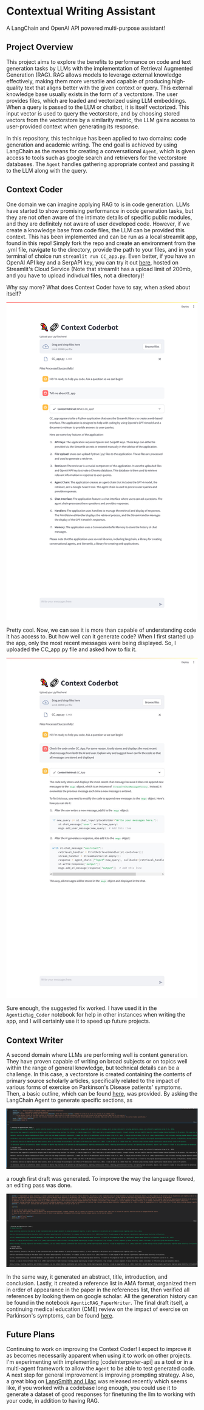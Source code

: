 # Contextual Writing Assistant

A LangChain and OpenAI API powered multi-purpose assistant!

## Project Overview

This project aims to explore the benefits to performance on code and text generation tasks by LLMs with the implementation of Retrieval Augmented Generation (RAG). RAG allows models to leverage external knowledge effectively, making them more versatile and capable of producing high-quality text that aligns better with the given context or query. This external knowledge base usually exists in the form of a vectorstore. The user provides files, which are loaded and vectorized using LLM embeddings. When a query is passed to the LLM or chatbot, it is itself vectorized. This input vector is used to query the vectorstore, and by choosing stored vectors from the vectorstore by a similarity metric, the LLM gains access to user-provided context when generating its response.

In this repository, this technique has been applied to two domains: code generation and academic writing. The end goal is achieved by using LangChain as the means for creating a conversational `Agent`, which is given access to tools such as google search and retrievers for the vectorstore databases. The `Agent` handles gathering appropriate context and passing it to the LLM along with the query.

## Context Coder

One domain we can imagine applying RAG to is in code generation. LLMs have started to show promising performance in code generation tasks, but they are not often aware of the intimate details of specific public modules, and they are definitely not aware of user developed code. However, if we create a knowledge base from code files, the LLM can be provided this context. This has been implemented and can be run as a local streamlit app, found in this repo! Simply fork the repo and create an environment from the .yml file, navigate to the directory, provide the path to your files, and in your terminal of choice run `streamlit run CC_app.py`. Even better, if you have an OpenAI API key and a SerpAPI key, you can try it out [here](https://contextcoder-mattlegro.streamlit.app/), hosted on Streamlit's Cloud Service (Note that streamlit has a upload limit of 200mb, and you have to upload indivdual files, not a directory)! 

Why say more? What does Context Coder have to say, when asked about itself?

<img src="media/CC_self_describe.png">

Pretty cool. Now, we can see it is more than capable of understanding code it has access to. But how well can it generate code? When I first started up the app, only the most recent messages were being displayed. So, I uploaded the CC_app.py file and asked how to fix it.

<img src="media/CC_self_fix.png">

Sure enough, the suggested fix worked. I have used it in the `AgenticRag_Coder` notebook for help in other instances when writing the app, and I will certainly use it to speed up future projects.

## Context Writer

A second domain where LLMs are performing well is content generation. They have proven capable of writing on broad subjects or on topics well within the range of general knowledge, but technical details can be a challenge. In this case, a vectorstore is created containing the contents of primary source scholarly articles, specifically related to the impact of various forms of exercise on Parkinson's Disease patients' symptoms. Then, a basic outline, which can be found [here](paper_files/outline.pdf), was provided. By asking the LangChain Agent to generate specific sections, as

<img src="media/generate_text.PNG">

a rough first draft was generated. To improve the way the language flowed, an editing pass was done.

<img src="media/edit.PNG">

In the same way, it generated an abstract, title, introduction, and conclusion. Lastly, it created a reference list in AMA format, organized them in order of appearance in the paper in the references list, then verified all references by looking them on google scholar. All the generation history can be found in the notebook `AgenticRAG_PaperWriter`. The final draft itself, a continuing medical education (CME) review on the impact of exercise on Parkinson's symptoms, can be found [here](paper_files/draft.pdf). 

## Future Plans

Continuing to work on improving the Context Coder! I expect to improve it as becomes necessarily apparent when using it to work on other projects. I'm experimenting with implementing [codeinterpreter-api] as a tool or in a multi-agent framework to allow the `Agent` to be able to test generated code. A next step for general improvement is improving prompting strategy. Also, a great blog on [LangSmith and Lilac](https://blog.langchain.dev/fine-tune-your-llms-with-langsmith-and-lilac/) was released recently which seems like, if you worked with a codebase long enough, you could use it to generate a dataset of good responses for finetuning the llm to working with your code, in addition to having RAG.